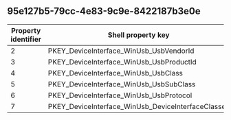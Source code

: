 ## 95e127b5-79cc-4e83-9c9e-8422187b3e0e

Property identifier | Shell property key | Shell name | Alias
--- | --- | --- | ---
2 | PKEY_DeviceInterface_WinUsb_UsbVendorId | System.DeviceInterface.WinUsb.UsbVendorId | 
3 | PKEY_DeviceInterface_WinUsb_UsbProductId | System.DeviceInterface.WinUsb.UsbProductId | 
4 | PKEY_DeviceInterface_WinUsb_UsbClass | System.DeviceInterface.WinUsb.UsbClass | 
5 | PKEY_DeviceInterface_WinUsb_UsbSubClass | System.DeviceInterface.WinUsb.UsbSubClass | 
6 | PKEY_DeviceInterface_WinUsb_UsbProtocol | System.DeviceInterface.WinUsb.UsbProtocol | 
7 | PKEY_DeviceInterface_WinUsb_DeviceInterfaceClasses | System.DeviceInterface.WinUsb.DeviceInterfaceClasses | 

